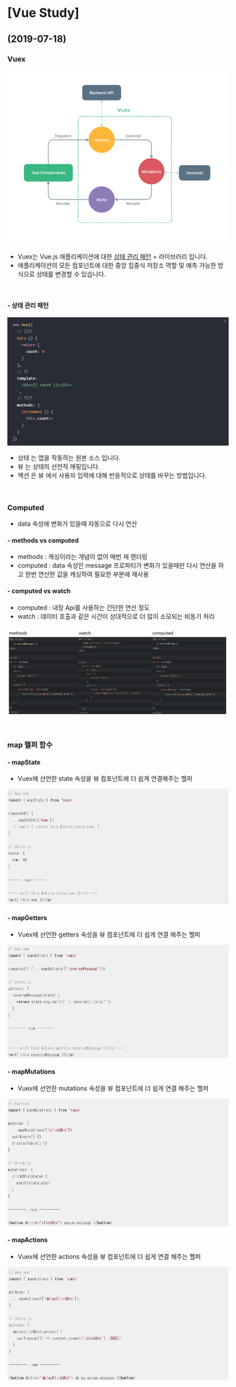 # [Vue Study]

## (2019-07-18)

### Vuex

![vuex](vuex.png)

- Vuex는 Vue.js 애플리케이션에 대한 [상태 관리 패턴](#상태-관리-패턴) + 라이브러리 입니다.
- 애플리케이션의 모든 컴포넌트에 대한 중앙 집중식 저장소 역할 및 예측 가능한 방식으로 상태를 변경할 수 있습니다.

<br>

#### - 상태 관리 패턴

![상태관리패턴](./상태관리패턴.JPG)

- 상태 는 앱을 작동하는 원본 소스 입니다.
- 뷰 는 상태의 선언적 매핑입니다.
- 액션 은 뷰 에서 사용자 입력에 대해 반응적으로 상태를 바꾸는 방법입니다.

<br>

### Computed
- data 속성에 변화가 있을때 자동으로 다시 연산

#### - methods vs computed
- methods : 캐싱이라는 개념이 없어 매번 재 렌더링
- computed : data 속성인  message 프로파티가 변화가 있을때만 다시 연산을 하고 한번 연산한 값을 캐싱하여 필요한 부분에 재사용

#### - computed vs watch
- computed : 내장 Api를 사용하는 간단한 연산 정도
- watch : 데이터 호출과 같은 시간이 상대적으로 더 많이 소모되는 비동기 처리

![비교](./비교.JPG)

<br>

### map 헬퍼 함수

#### - mapState
- Vuex에 선언한 state 속성을 뷰 컴포넌트에 더 쉽게 연결해주는 헬퍼

![mapState](./mapState.JPG)

#### - mapGetters
- Vuex에 선언한 getters 속성을 뷰 컴포넌트에 더 쉽게 연결 해주는 헬퍼

![mapGetters](./mapGetters.JPG)

#### - mapMutations
- Vuex에 선언한 mutations 속성을 뷰 컴포넌트에 더 쉽게 연결 해주는 헬퍼

![mapMutations](./mapMutations.JPG)

#### - mapActions
- Vuex에 선언한 actions 속성을 뷰 컴포넌트에 더 쉽게 연결 해주는 헬퍼

![mapActions](./mapActions.JPG)
